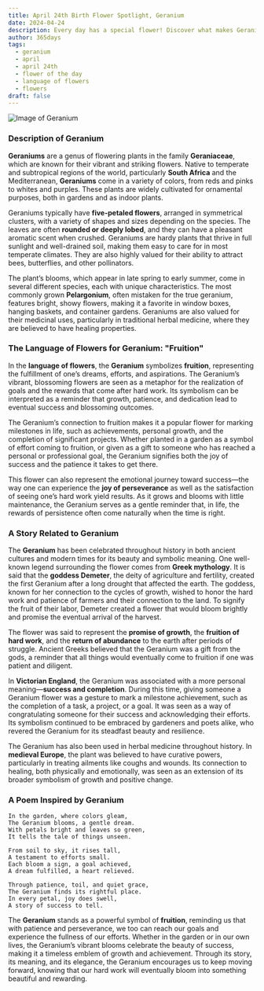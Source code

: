 ```yaml
---
title: April 24th Birth Flower Spotlight, Geranium
date: 2024-04-24
description: Every day has a special flower! Discover what makes Geranium unique as today’s birth flower and its symbolic meaning.
author: 365days
tags:
  - geranium
  - april
  - april 24th
  - flower of the day
  - language of flowers
  - flowers
draft: false
---
```



![Image of Geranium](https://cdn.pixabay.com/photo/2018/05/23/16/47/flowers-3424517_960_720.jpg#center)


### Description of Geranium

**Geraniums** are a genus of flowering plants in the family **Geraniaceae**, which are known for their vibrant and striking flowers. Native to temperate and subtropical regions of the world, particularly **South Africa** and the Mediterranean, **Geraniums** come in a variety of colors, from reds and pinks to whites and purples. These plants are widely cultivated for ornamental purposes, both in gardens and as indoor plants.

Geraniums typically have **five-petaled flowers**, arranged in symmetrical clusters, with a variety of shapes and sizes depending on the species. The leaves are often **rounded or deeply lobed**, and they can have a pleasant aromatic scent when crushed. Geraniums are hardy plants that thrive in full sunlight and well-drained soil, making them easy to care for in most temperate climates. They are also highly valued for their ability to attract bees, butterflies, and other pollinators.

The plant’s blooms, which appear in late spring to early summer, come in several different species, each with unique characteristics. The most commonly grown **Pelargonium**, often mistaken for the true geranium, features bright, showy flowers, making it a favorite in window boxes, hanging baskets, and container gardens. Geraniums are also valued for their medicinal uses, particularly in traditional herbal medicine, where they are believed to have healing properties.

### The Language of Flowers for Geranium: "Fruition"

In the **language of flowers**, the **Geranium** symbolizes **fruition**, representing the fulfillment of one’s dreams, efforts, and aspirations. The Geranium’s vibrant, blossoming flowers are seen as a metaphor for the realization of goals and the rewards that come after hard work. Its symbolism can be interpreted as a reminder that growth, patience, and dedication lead to eventual success and blossoming outcomes.

The Geranium’s connection to fruition makes it a popular flower for marking milestones in life, such as achievements, personal growth, and the completion of significant projects. Whether planted in a garden as a symbol of effort coming to fruition, or given as a gift to someone who has reached a personal or professional goal, the Geranium signifies both the joy of success and the patience it takes to get there.

This flower can also represent the emotional journey toward success—the way one can experience the **joy of perseverance** as well as the satisfaction of seeing one’s hard work yield results. As it grows and blooms with little maintenance, the Geranium serves as a gentle reminder that, in life, the rewards of persistence often come naturally when the time is right.

### A Story Related to Geranium

The **Geranium** has been celebrated throughout history in both ancient cultures and modern times for its beauty and symbolic meaning. One well-known legend surrounding the flower comes from **Greek mythology**. It is said that the **goddess Demeter**, the deity of agriculture and fertility, created the first Geranium after a long drought that affected the earth. The goddess, known for her connection to the cycles of growth, wished to honor the hard work and patience of farmers and their connection to the land. To signify the fruit of their labor, Demeter created a flower that would bloom brightly and promise the eventual arrival of the harvest.

The flower was said to represent the **promise of growth**, the **fruition of hard work**, and the **return of abundance** to the earth after periods of struggle. Ancient Greeks believed that the Geranium was a gift from the gods, a reminder that all things would eventually come to fruition if one was patient and diligent.

In **Victorian England**, the Geranium was associated with a more personal meaning—**success and completion**. During this time, giving someone a Geranium flower was a gesture to mark a milestone achievement, such as the completion of a task, a project, or a goal. It was seen as a way of congratulating someone for their success and acknowledging their efforts. Its symbolism continued to be embraced by gardeners and poets alike, who revered the Geranium for its steadfast beauty and resilience.

The Geranium has also been used in herbal medicine throughout history. In **medieval Europe**, the plant was believed to have curative powers, particularly in treating ailments like coughs and wounds. Its connection to healing, both physically and emotionally, was seen as an extension of its broader symbolism of growth and positive change.

### A Poem Inspired by Geranium

```
In the garden, where colors gleam,  
The Geranium blooms, a gentle dream.  
With petals bright and leaves so green,  
It tells the tale of things unseen.  

From soil to sky, it rises tall,  
A testament to efforts small.  
Each bloom a sign, a goal achieved,  
A dream fulfilled, a heart relieved.  

Through patience, toil, and quiet grace,  
The Geranium finds its rightful place.  
In every petal, joy does swell,  
A story of success to tell.  
```

The **Geranium** stands as a powerful symbol of **fruition**, reminding us that with patience and perseverance, we too can reach our goals and experience the fullness of our efforts. Whether in the garden or in our own lives, the Geranium’s vibrant blooms celebrate the beauty of success, making it a timeless emblem of growth and achievement. Through its story, its meaning, and its elegance, the Geranium encourages us to keep moving forward, knowing that our hard work will eventually bloom into something beautiful and rewarding.


